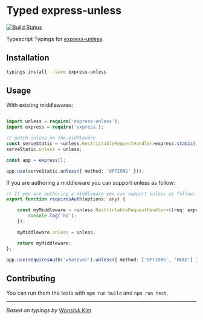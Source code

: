 # Typed express-unless
[![Build Status](https://travis-ci.org/types/npm-express-unless.svg?branch=master)](https://travis-ci.org/types/npm-express-unless)

Typescript Typings for [express-unless](https://github.com/jfromaniello/express-unless).

## Installation
```sh
typings install --save express-unless
```

## Usage

With existing middlewares:

```ts

import unless = require('express-unless');
import express = require('express');

// patch unless on the middleware
const serveStatic = <unless.RestrictableRequestHandler>express.static(__dirname + '/public');
serveStatic.unless = unless;

const app = express();

app.use(serveStatic.unless({ method: 'OPTIONS' }));
```

If you are authoring a middleware you can support unless as follow:

```ts
// If you are authoring a middleware you can support unless as follow:
export function requiresAuth(options: any) {

    const myMiddleware = <unless.RestrictableRequestHandler>((req: express.Request, res: express.Response, next: express.NextFunction) => {
        console.log('hi');
    });

    myMiddleware.unless = unless;

    return myMiddleware;
};

app.use(requiresAuth('whatever').unless({ method: ['OPTIONS', 'HEAD'] }));
```


## Contributing
You can run them the tests with `npm run build` and `npm run test`.

--------------------------------

_Based on typings by [Wonshik Kim](https://github.com/wokim/)_
